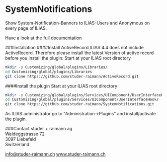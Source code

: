 SystemNotifications
===================
Show System-Notification-Banners to ILIAS-Users and Anonymous on every page of ILIAS.

Have a look at the [full documentation](/doc/Documentation.pdf?raw=true)

###Installation
####Install ActiveRecord
ILIAS 4.4 does not include ActiveRecord. Therefore please install the latest Version of active record before you install the plugin:
Start at your ILIAS root directory
```bash
mkdir -p Customizing/global/plugins/Libraries/  
cd Customizing/global/plugins/Libraries  
git clone https://github.com/studer-raimann/ActiveRecord.git  
```  
####Install the plugin
Start at your ILIAS root directory
```bash
mkdir -p Customizing/global/plugins/Services/UIComponent/UserInterfaceHook/  
cd Customizing/global/plugins/Services/UIComponent/UserInterfaceHook/  
git clone https://github.com/studer-raimann/SystemNotifications.git  
```  
As ILIAS administrator go to "Administration->Plugins" and install/activate the plugin.

###Contact
studer + raimann ag  
Waldeggstrasse 72  
3097 Liebefeld  
Switzerland  

info@studer-raimann.ch
www.studer-raimann.ch
